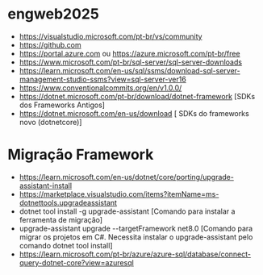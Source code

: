 # engweb2025

* https://visualstudio.microsoft.com/pt-br/vs/community
* https://github.com
* https://portal.azure.com ou https://azure.microsoft.com/pt-br/free    
* https://www.microsoft.com/pt-br/sql-server/sql-server-downloads 
* https://learn.microsoft.com/en-us/sql/ssms/download-sql-server-management-studio-ssms?view=sql-server-ver16 
* https://www.conventionalcommits.org/en/v1.0.0/
* https://dotnet.microsoft.com/pt-br/download/dotnet-framework [SDKs dos Frameworks Antigos]
* https://dotnet.microsoft.com/en-us/download [ SDKs do frameworks novo (dotnetcore)]

# Migração Framework
* https://learn.microsoft.com/en-us/dotnet/core/porting/upgrade-assistant-install
* https://marketplace.visualstudio.com/items?itemName=ms-dotnettools.upgradeassistant
* dotnet tool install -g upgrade-assistant [Comando para instalar a ferramenta de migração]
* upgrade-assistant upgrade --targetFramework net8.0 [Comando para migrar os projetos em C#. Necessita instalar o upgrade-assistant pelo comando dotnet tool install]
* https://learn.microsoft.com/pt-br/azure/azure-sql/database/connect-query-dotnet-core?view=azuresql
